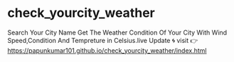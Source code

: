# check_yourcity_weather
Search Your City Name Get The Weather Condition Of Your City With Wind Speed,Condition And Tempreture in Celsius.live Update 🌀
visit 👉https://papunkumar101.github.io/check_yourcity_weather/index.html
